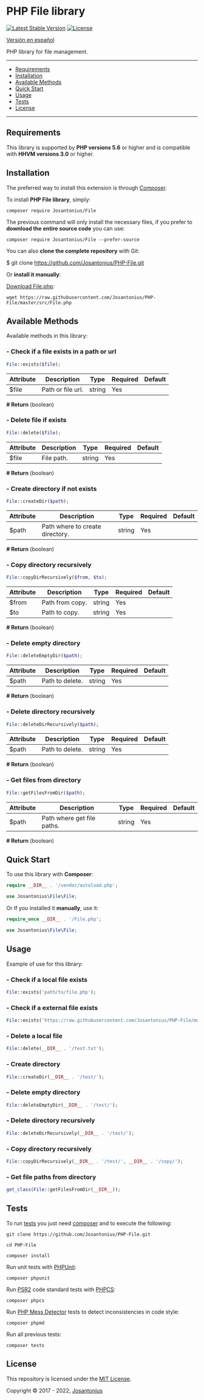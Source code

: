 # PHP File library

[![Latest Stable Version](https://poser.pugx.org/josantonius/File/v/stable)](https://packagist.org/packages/josantonius/File)
[![License](https://poser.pugx.org/josantonius/File/license)](LICENSE)

[Versión en español](README-ES.md)

PHP library for file management.

---

- [Requirements](#requirements)
- [Installation](#installation)
- [Available Methods](#available-methods)
- [Quick Start](#quick-start)
- [Usage](#usage)
- [Tests](#tests)
- [License](#license)

---

## Requirements

This library is supported by **PHP versions 5.6** or higher and is compatible with **HHVM versions 3.0** or higher.

## Installation

The preferred way to install this extension is through [Composer](http://getcomposer.org/download/).

To install **PHP File library**, simply:

    composer require Josantonius/File

The previous command will only install the necessary files, if you prefer to **download the entire source code** you can use:

    composer require Josantonius/File --prefer-source

You can also **clone the complete repository** with Git:

  $ git clone <https://github.com/Josantonius/PHP-File.git>

Or **install it manually**:

[Download File.php](https://raw.githubusercontent.com/Josantonius/PHP-File/master/src/File.php):

    wget https://raw.githubusercontent.com/Josantonius/PHP-File/master/src/File.php

## Available Methods

Available methods in this library:

### - Check if a file exists in a path or url

```php
File::exists($file);
```

| Attribute | Description | Type | Required | Default
| --- | --- | --- | --- | --- |
| $file | Path or file url. | string | Yes | |

**# Return** (boolean)

### - Delete file if exists

```php
File::delete($file);
```

| Attribute | Description | Type | Required | Default
| --- | --- | --- | --- | --- |
| $file | File path. | string | Yes | |

**# Return** (boolean)

### - Create directory if not exists

```php
File::createDir($path);
```

| Attribute | Description | Type | Required | Default
| --- | --- | --- | --- | --- |
| $path | Path where to create directory. | string | Yes | |

**# Return** (boolean)

### - Copy directory recursively

```php
File::copyDirRecursively($from, $to);
```

| Attribute | Description | Type | Required | Default
| --- | --- | --- | --- | --- |
| $from| Path from copy. | string | Yes | |
| $to| Path to copy. | string | Yes | |

**# Return** (boolean)

### - Delete empty directory

```php
File::deleteEmptyDir($path);
```

| Attribute | Description | Type | Required | Default
| --- | --- | --- | --- | --- |
| $path | Path to delete. | string | Yes | |

**# Return** (boolean)

### - Delete directory recursively

```php
File::deleteDirRecursively($path);
```

| Attribute | Description | Type | Required | Default
| --- | --- | --- | --- | --- |
| $path | Path to delete. | string | Yes | |

**# Return** (boolean)

### - Get files from directory

```php
File::getFilesFromDir($path);
```

| Attribute | Description | Type | Required | Default
| --- | --- | --- | --- | --- |
| $path | Path where get file paths. | string | Yes | |

**# Return** (boolean)

## Quick Start

To use this library with **Composer**:

```php
require __DIR__ . '/vendor/autoload.php';

use Josantonius\File\File;
```

Or If you installed it **manually**, use it:

```php
require_once __DIR__ . '/File.php';

use Josantonius\File\File;
```

## Usage

Example of use for this library:

### - Check if a local file exists

```php
File::exists('path/to/file.php');
```

### - Check if a external file exists

```php
File::exists('https://raw.githubusercontent.com/Josantonius/PHP-File/master/composer.json');
```

### - Delete a local file

```php
File::delete(__DIR__ . '/test.txt');
```

### - Create directory

```php
File::createDir(__DIR__ . '/test/');
```

### - Delete empty directory

```php
File::deleteEmptyDir(__DIR__ . '/test/');
```

### - Delete directory recursively

```php
File::deleteDirRecursively(__DIR__ . '/test/');
```

### - Copy directory recursively

```php
File::copyDirRecursively(__DIR__ . '/test/', __DIR__ . '/copy/');
```

### - Get file paths from directory

```php
get_class(File::getFilesFromDir(__DIR__));
```

## Tests

To run [tests](tests) you just need [composer](http://getcomposer.org/download/) and to execute the following:

    git clone https://github.com/Josantonius/PHP-File.git
    
    cd PHP-File

    composer install

Run unit tests with [PHPUnit](https://phpunit.de/):

    composer phpunit

Run [PSR2](http://www.php-fig.org/psr/psr-2/) code standard tests with [PHPCS](https://github.com/squizlabs/PHP_CodeSniffer):

    composer phpcs

Run [PHP Mess Detector](https://phpmd.org/) tests to detect inconsistencies in code style:

    composer phpmd

Run all previous tests:

    composer tests

## License

This repository is licensed under the [MIT License](LICENSE).

Copyright © 2017 - 2022, [Josantonius](https://github.com/josantonius#contact)